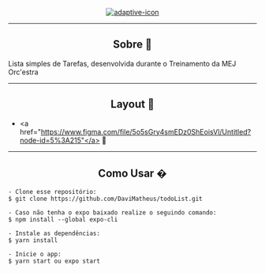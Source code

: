 <p align="center">
  <a href="https://ibb.co/t3QZSgC"><img src="https://i.ibb.co/t3QZSgC/adaptive-icon.png" alt="adaptive-icon" border="0"></a>
</p>




---

<h2 align="center">Sobre 📖</h2>
   
<p>
   Lista simples de Tarefas, desenvolvida durante o Treinamento da MEJ Orc'estra<br>
  
</p>

---

<h2 align="center">Layout 🎨</h2>


   - <a href="https://www.figma.com/file/5o5sGry4smEDz0ShEoisVl/Untitled?node-id=5%3A215"</a> 📱
   </p>

---


<h2 align="center">Como Usar �</h2>

   ```
   - Clone esse repositório:
   $ git clone https://github.com/DaviMatheus/todoList.git

   - Caso não tenha o expo baixado realize o seguindo comando:
   $ npm install --global expo-cli

   - Instale as dependências:
   $ yarn install

   - Inicie o app: 
   $ yarn start ou expo start
   ```

